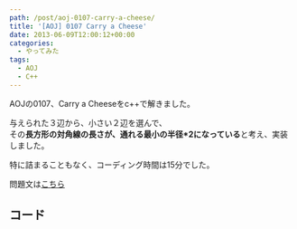 ```yaml
---
path: /post/aoj-0107-carry-a-cheese/
title: '[AOJ] 0107 Carry a Cheese'
date: 2013-06-09T12:00:12+00:00
categories:
  - やってみた
tags:
  - AOJ
  - C++
---
```

AOJの0107、Carry a Cheeseをc++で解きました。

与えられた３辺から、小さい２辺を選んで、  
その**長方形の対角線の長さが、通れる最小の半径*2になっている**と考え、実装しました。

特に詰まることもなく、コーディング時間は15分でした。

問題文は[こちら](http://judge.u-aizu.ac.jp/onlinejudge/description.jsp?id=0107&lang=jp)

<!--more-->

コード
----------------------------------------

<script src="https://gist.github.com/Leko/5735539.js"></script>
